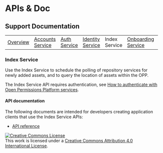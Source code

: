 # APIs & Doc

## Support Documentation

|||||||||||
|----|---|---|---|---|---|---|---|---|---|
|[Overview](index.md) | [Accounts Service](account-toc.md) | [Auth Service](auth-toc.md) | [Identity Service](identity-toc.md) | Index Service | [Onboarding Service](onboard-toc.md) | [Query Service](query-toc.md) | [Repository Service](repository-toc.md) | [Resolution Service](resolution-toc.md) |  [Transformation Service](transformation-toc.md) |

### Index Service

Use the Index Service to schedule the polling of repository services for newly added assets, and to query the location of assets within the OPP.

The Index Service API requires authentication, see
[How to authenticate with Open Permissions Platform services](https://github.com/openpermissions/auth-srv/blob/master/documents/markdown/how-to-auth.md).

#### API documentation

The following documents are intended for developers creating
application clients that use the Index Service APIs:

+ [API reference](https://github.com/openpermissions/index-srv/blob/master/documents/apiary/api.md)

<!-- Copyright Notice -->
<a rel="license" href="http://creativecommons.org/licenses/by/4.0/"><img alt="Creative Commons License" style="border-width:0" src="https://i.creativecommons.org/l/by/4.0/80x15.png" /></a><br />This work is licensed under a <a rel="license" href="http://creativecommons.org/licenses/by/4.0/">Creative Commons Attribution 4.0 International License</a>.
